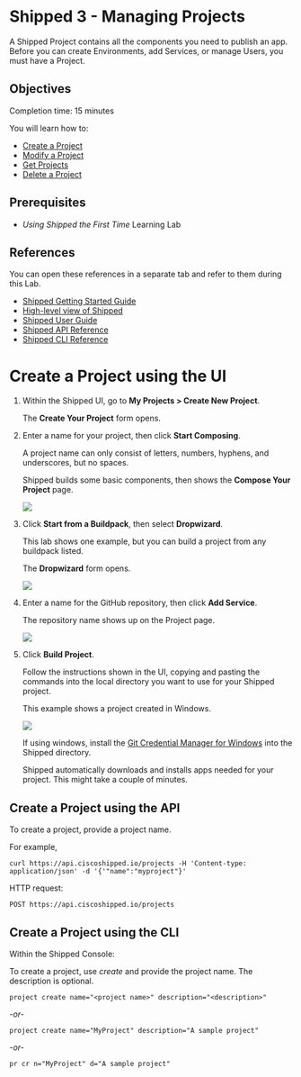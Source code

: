 # Shipped 3 - Managing Projects
A Shipped Project contains all the components you need to publish an app. Before you can create Environments, add Services, or manage Users, you must have a Project.



## Objectives
Completion time: 15 minutes

You will learn how to:

- <a href="#create">Create a Project</a>
- <a href="2.md">Modify a Project</a>
- <a href="3.md">Get Projects</a>
- <a href="4.md">Delete a Project</a>



## Prerequisites

- *Using Shipped the First Time* Learning Lab


## References
You can open these references in a separate tab and refer to them during this Lab.



- <a href="https://developer.cisco.com/site/shipped/" target="_blank">Shipped Getting Started Guide</a>  
- <a href="https://cisco.jiveon.com/docs/DOC-811787" target="_blank">High-level view of Shipped</a> 
- <a href="https://developer.cisco.com/site/shipped/" target="_blank">Shipped User Guide</a>  
- <a href="https://ciscoshipped.io/shipped/api-docs/build/index.html" target="_blank">Shipped API Reference</a>  
- <a href="https://developer.cisco.com/site/shipped/" target="_blank">Shipped CLI Reference</a>  




<a name="create"></a>
# Create a Project using the UI

1. Within the Shipped UI, go to **My Projects > Create New Project**.

	The **Create Your Project** form opens.


2. Enter a name for your project, then click **Start Composing**.

	A project name can only consist of letters, numbers, hyphens, and underscores, but no spaces.

	Shipped builds some basic components, then shows the **Compose Your Project** page.

	![](posts/files/shipped-manage-projects/assets/compose-your-project.png)

	


3. Click **Start from a Buildpack**, then select **Dropwizard**.

	This lab shows one example, but you can build a project from any buildpack listed.

	The **Dropwizard** form opens.


	![](posts/files/shipped-manage-projects/assets/dropwizard.png")

4. Enter a name for the GitHub repository, then click **Add Service**.

	The repository name shows up on the Project page.


	![](posts/files/shipped-manage-projects/assets/build-project.png)

5. Click **Build Project**.

	Follow the instructions shown in the UI, copying and pasting the commands into the local directory you want to use for your Shipped project.

	This example shows a project created in Windows.


	![](posts/files/shipped-manage-projects/assets/set-up.png)

	If using windows, install the <a href="https://github.com/Microsoft/Git-Credential-Manager-for-Windows/releases"  target="_blank">Git Credential Manager for Windows</a> into the Shipped directory.

	Shipped automatically downloads and installs apps needed for your project. This might take a couple of minutes.








## Create a Project using the API

To create a project, provide a project name.

For example,

	curl https://api.ciscoshipped.io/projects -H 'Content-type: application/json' -d '{'"name":"myproject"}'

HTTP request:
	
	POST https://api.ciscoshipped.io/projects







## Create a Project using the CLI

Within the Shipped Console:

To create a project, use *create* and provide the project name. The description is optional.

	project create name="<project name>" description="<description>"

*-or-*

	project create name="MyProject" description="A sample project"

*-or-*

	pr cr n="MyProject" d="A sample project"


